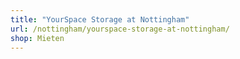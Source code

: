 ```yaml
---
title: "YourSpace Storage at Nottingham"
url: /nottingham/yourspace-storage-at-nottingham/
shop: Mieten
---
```

